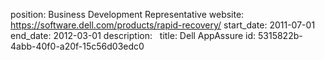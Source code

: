 position: Business Development Representative
website: https://software.dell.com/products/rapid-recovery/
start_date: 2011-07-01
end_date: 2012-03-01
description:  
title: Dell AppAssure
id: 5315822b-4abb-40f0-a20f-15c56d03edc0
